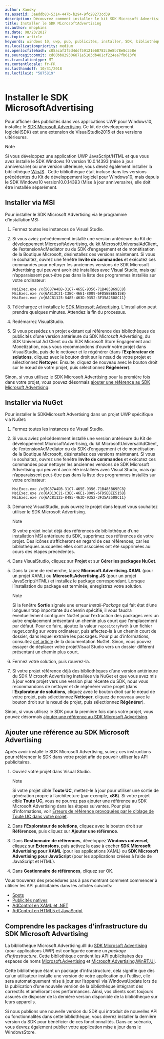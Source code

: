 ```yaml
---
author: Xansky
ms.assetid: 3aeddb83-5314-447b-b294-9fc28273cd39
description: Découvrez comment installer le kit SDK Microsoft Advertising.
title: Installer le SDK MicrosoftAdvertising
ms.author: mhopkins
ms.date: 08/23/2017
ms.topic: article
keywords: windows 10, uwp, pub, publicités, installer, SDK, bibliothèque de publicités
ms.localizationpriority: medium
ms.openlocfilehash: c08acaf3f5d4ddf59121e68782c0e8b78e8c358e
ms.sourcegitcommit: cd00bb829306871e5103db481cf224ea7fb613f0
ms.translationtype: MT
ms.contentlocale: fr-FR
ms.lasthandoff: 10/31/2018
ms.locfileid: "5875819"
---
```

# <a name="install-the-microsoft-advertising-sdk"></a>Installer le SDK MicrosoftAdvertising

Pour afficher des publicités dans vos applications UWP pour Windows10, installez le [SDK Microsoft Advertising](http://aka.ms/ads-sdk-uwp). Ce kit de développement logiciel(SDK) est une extension de VisualStudio2015 et des versions ultérieures.

> [!NOTE]
> Si vous développez une application UWP JavaScript/HTML et que vous avez installé le SDK Windows 10 version 10.0.14393 (mise à jour anniversaire) ou une version ultérieure, vous devez également installer la bibliothèque [WinJS](https://github.com/winjs/winjs) . Cette bibliothèque était incluse dans les versions précédentes du Kit de développement logiciel pour Windows10, mais depuis le SDK Windows10 version10.0.14393 (Mise à jour anniversaire), elle doit être installée séparément.

<span id="install-msi" />

## <a name="install-via-msi"></a>Installer via MSI

Pour installer le SDK Microsoft Advertising via le programme d’installationMSI:

1.  Fermez toutes les instances de Visual Studio.

2. Si vous aviez précédemment installé une version antérieure du Kit de développement MicrosoftAdvertising, du kit MicrosoftUniversalAdClient, de l’extensionAdMediator ou du SDK d’engagement et de monétisation de la Boutique Microsoft, désinstallez ces versions maintenant. Si vous le souhaitez, ouvrez une fenêtre **Invite de commandes** et exécutez ces commandes pour nettoyer les anciennes versions de SDK Microsoft Advertising qui peuvent avoir été installées avec Visual Studio, mais qui n’apparaissent peut-être pas dans la liste des programmes installés sur votre ordinateur:
    ```
    MsiExec.exe /x{5C87A4DB-31C7-465E-9356-71B485B69EC8}
    MsiExec.exe /x{6AB13C21-C3EC-46E1-8009-6FD5EBEE515B}
    MsiExec.exe /x{6AC81125-8485-463D-9352-3F35A2508C11}
    ```

3.  Téléchargez et installez le [SDK Microsoft Advertising](http://aka.ms/ads-sdk-uwp). L’installation peut prendre quelques minutes. Attendez la fin du processus.

4.  Redémarrez VisualStudio.

5.  Si vous possédez un projet existant qui référence des bibliothèques de publicités d’une version antérieure du SDK Microsoft Advertising, du SDK Universal Ad Client ou du SDK Microsoft Store Engagement and Monetization, nous vous recommandons d’ouvrir votre projet dans VisualStudio, puis de le nettoyer et le régénérer (dans l’**Explorateur de solutions**, cliquez avec le bouton droit sur le nœud de votre projet et sélectionnez **Nettoyer**. Ensuite, cliquez de nouveau avec le bouton droit sur le nœud de votre projet, puis sélectionnez **Régénérer**).

  Sinon, si vous utilisez le SDK Microsoft Advertising pour la première fois dans votre projet, vous pouvez désormais [ajouter une référence au SDK Microsoft Advertising](#reference).

<span id="install-nuget" />

## <a name="install-via-nuget"></a>Installer via NuGet

Pour installer le SDKMicrosoft Advertising dans un projet UWP spécifique via NuGet:

1.  Fermez toutes les instances de Visual Studio.

2.  Si vous aviez précédemment installé une version antérieure du Kit de développement MicrosoftAdvertising, du kit MicrosoftUniversalAdClient, de l’extensionAdMediator ou du SDK d’engagement et de monétisation de la Boutique Microsoft, désinstallez ces versions maintenant. Si vous le souhaitez, ouvrez une fenêtre **Invite de commandes** et exécutez ces commandes pour nettoyer les anciennes versions de SDK Microsoft Advertising qui peuvent avoir été installées avec Visual Studio, mais qui n’apparaissent peut-être pas dans la liste des programmes installés sur votre ordinateur:
    ```
    MsiExec.exe /x{5C87A4DB-31C7-465E-9356-71B485B69EC8}
    MsiExec.exe /x{6AB13C21-C3EC-46E1-8009-6FD5EBEE515B}
    MsiExec.exe /x{6AC81125-8485-463D-9352-3F35A2508C11}
    ```

3.  Démarrez VisualStudio, puis ouvrez le projet dans lequel vous souhaitez utiliser le SDK Microsoft Advertising.
    > [!NOTE]
    > Si votre projet inclut déjà des références de bibliothèque d’une installation MSI antérieure du SDK, supprimez ces références de votre projet. Des icônes s’afficheront en regard de ces références, car les bibliothèques auxquelles elles sont associées ont été supprimées au cours des étapes précédentes.

4. Dans VisualStudio, cliquez sur **Projet** et sur **Gérer les packages NuGet**.

5. Dans la zone de recherche, tapez **Microsoft.Advertising.XAML** (pour un projet XAML) ou **Microsoft.Advertising.JS** (pour un projet JavaScript/HTML) et installez le package correspondant. Lorsque l’installation du package est terminée, enregistrez votre solution.
    > [!NOTE]
    > Si la fenêtre **Sortie** signale une erreur *Install-Package* qui fait état d’une longueur trop importante du chemin spécifié, il vous faudra éventuellement configurer NuGet pour l’extraction des packages vers un autre emplacement présentant un chemin plus court que l’emplacement par défaut. Pour ce faire, ajoutez la valeur ```repositoryPath``` à un fichier nuget.config sur votre ordinateur, puis affectez-la à un chemin court de dossier, dans lequel extraire les packages. Pour plus d’informations, consultez [cet article](http://docs.nuget.org/ndocs/consume-packages/configuring-nuget-behavior) de la documentation NuGet. Sinon, vous pouvez essayer de déplacer votre projetVisual Studio vers un dossier différent présentant un chemin plus court.

6. Fermez votre solution, puis rouvrez-la.

7.  Si votre projet référence déjà des bibliothèques d’une version antérieure du SDK Microsoft Advertising installées via NuGet et que vous avez mis à jour votre projet vers une version plus récente du SDK, nous vous recommandons de nettoyer et de régénérer votre projet (dans l’**Explorateur de solutions**, cliquez avec le bouton droit sur le nœud de votre projet, puis sélectionnez **Nettoyer**, cliquez de nouveau avec le bouton droit sur le nœud de projet, puis sélectionnez **Régénérer**).

  Sinon, si vous utilisez le SDK pour la première fois dans votre projet, vous pouvez désormais [ajouter une référence au SDK Microsoft Advertising](#reference).

<span id="reference" />

## <a name="add-a-reference-to-the-microsoft-advertising-sdk"></a>Ajouter une référence au SDK Microsoft Advertising

Après avoir installé le SDK Microsoft Advertising, suivez ces instructions pour référencer le SDK dans votre projet afin de pouvoir utiliser les API publicitaires.

1. Ouvrez votre projet dans Visual Studio.
    > [!NOTE]
    > Si votre projet cible **Toute UC**, mettez-le à jour pour utiliser une sortie de génération propre à l’architecture (par exemple, **x86**). Si votre projet cible **Toute UC**, vous ne pourrez pas ajouter une référence au SDK Microsoft Advertising dans les étapes suivantes. Pour plus d’informations, voir [Erreurs de référence provoquées par le ciblage de Toute UC dans votre projet](known-issues-for-the-advertising-libraries.md#reference_errors).

2. Dans **l’Explorateur de solutions**, cliquez avec le bouton droit sur **Références**, puis cliquez sur **Ajouter une référence**.

3. Dans **Gestionnaire de références**, développez **Windows universel**, cliquez sur **Extensions**, puis activez la case à cocher **SDK Microsoft Advertising pour XAML** (pour les applications XAML) ou **SDK Microsoft Advertising pour JavaScript** (pour les applications créées à l’aide de JavaScript et HTML).

4.  Dans **Gestionnaire de références**, cliquez sur OK.

Vous trouverez des procédures pas à pas montrant comment commencer à utiliser les API publicitaires dans les articles suivants:

* [Spots](interstitial-ads.md)
* [Publicités natives](native-ads.md)
* [AdControl en XAML et .NET](adcontrol-in-xaml-and--net.md)
* [AdControl en HTML5 et JavaScript](adcontrol-in-html-5-and-javascript.md)

<span id="framework" />

## <a name="understanding-framework-packages-in-the-microsoft-advertising-sdk"></a>Comprendre les packages d’infrastructure du SDK Microsoft Advertising

La bibliothèque Microsoft.Advertising.dll du [SDK Microsoft Advertising](http://aka.ms/ads-sdk-uwp) (pour applications UWP) est configurée comme un *package d’infrastructure*. Cette bibliothèque contient les API publicitaires des espaces de noms [Microsoft.Advertising](https://docs.microsoft.com/uwp/api/microsoft.advertising) et [Microsoft.Advertising.WinRT.UI](https://docs.microsoft.com/uwp/api/microsoft.advertising.winrt.ui).

Cette bibliothèque étant un package d’infrastructure, cela signifie que dès qu’un utilisateur installe une version de votre application qui l’utilise, elle sera automatiquement mise à jour sur l’appareil via WindowsUpdate lors de la publication d’une nouvelle version de la bibliothèque intégrant des correctifs et améliorant ses performances. Ainsi, vos clients sont toujours assurés de disposer de la dernière version disponible de la bibliothèque sur leurs appareils.

Si nous publions une nouvelle version du SDK qui introduit de nouvelles API ou fonctionnalités dans cette bibliothèque, vous devrez installer la dernière version du SDK pour bénéficier de ces fonctionnalités. Dans ce scénario, vous devrez également publier votre application mise à jour dans le WindowsStore.
